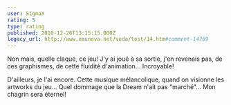 ```yaml
---
user: SigmaX
rating: 5
type: rating
published: 2010-12-26T13:15:15.000Z
legacy_url: http://www.emunova.net/veda/test/14.htm#comment-14769
---
```

Non mais, quelle claque, ce jeu! J'y ai joué à sa sortie, j'en revenais pas, de ces graphismes, de cette fluidité d'animation... Incroyable!

D'ailleurs, je l'ai encore. Cette musique mélancolique, quand on visionne les artworks du jeu... Quel dommage que la Dream n'ait pas "marché"... Mon chagrin sera éternel!
